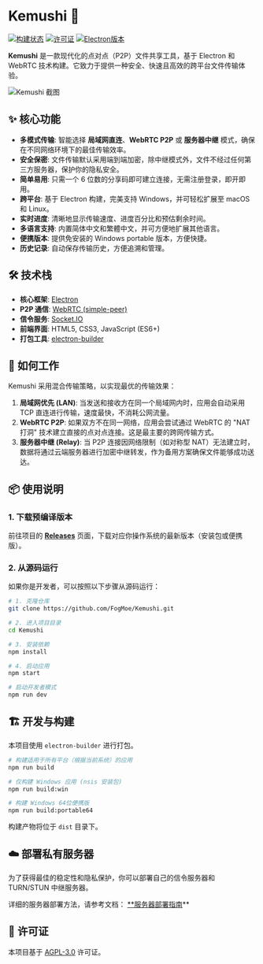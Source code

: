 # Kemushi 🚀

[![构建状态](https://img.shields.io/badge/build-passing-brightgreen)](https://github.com/FogMoe/Kemushi)
[![许可证](https://img.shields.io/badge/License-AGPL_v3-blue.svg)](./LICENSE)
[![Electron版本](https://img.shields.io/badge/electron-^36.5.0-blueviolet)](https://www.electronjs.org/)

**Kemushi** 是一款现代化的点对点（P2P）文件共享工具，基于 Electron 和 WebRTC 技术构建。它致力于提供一种安全、快速且高效的跨平台文件传输体验。

![Kemushi 截图](https://raw.githubusercontent.com/FogMoe/Kemushi/main/docs/screenshot.png)

## ✨ 核心功能

- **多模式传输**: 智能选择 **局域网直连**、**WebRTC P2P** 或 **服务器中继** 模式，确保在不同网络环境下的最佳传输效率。
- **安全保密**: 文件传输默认采用端到端加密，除中继模式外，文件不经过任何第三方服务器，保护你的隐私安全。
- **简单易用**: 只需一个 6 位数的分享码即可建立连接，无需注册登录，即开即用。
- **跨平台**: 基于 Electron 构建，完美支持 Windows，并可轻松扩展至 macOS 和 Linux。
- **实时进度**: 清晰地显示传输速度、进度百分比和预估剩余时间。
- **多语言支持**: 内置简体中文和繁體中文，并可方便地扩展其他语言。
- **便携版本**: 提供免安装的 Windows portable 版本，方便快捷。
- **历史记录**: 自动保存传输历史，方便追溯和管理。

## 🛠️ 技术栈

- **核心框架**: [Electron](https://www.electronjs.org/)
- **P2P 通信**: [WebRTC (simple-peer)](https://github.com/simple-peer/simple-peer)
- **信令服务**: [Socket.IO](https://socket.io/)
- **前端界面**: HTML5, CSS3, JavaScript (ES6+)
- **打包工具**: [electron-builder](https://www.electron.build/)

## 🚀 如何工作

Kemushi 采用混合传输策略，以实现最优的传输效果：

1.  **局域网优先 (LAN)**: 当发送和接收方在同一个局域网内时，应用会自动采用 TCP 直连进行传输，速度最快，不消耗公网流量。
2.  **WebRTC P2P**: 如果双方不在同一网络，应用会尝试通过 WebRTC 的 "NAT 打洞" 技术建立直接的点对点连接。这是最主要的跨网传输方式。
3.  **服务器中继 (Relay)**: 当 P2P 连接因网络限制（如对称型 NAT）无法建立时，数据将通过云端服务器进行加密中继转发，作为备用方案确保文件能够成功送达。

## 📦 使用说明

### 1. 下载预编译版本

前往项目的 [**Releases**](https://github.com/FogMoe/Kemushi/releases) 页面，下载对应你操作系统的最新版本（安装包或便携版）。

### 2. 从源码运行

如果你是开发者，可以按照以下步骤从源码运行：

```bash
# 1. 克隆仓库
git clone https://github.com/FogMoe/Kemushi.git

# 2. 进入项目目录
cd Kemushi

# 3. 安装依赖
npm install

# 4. 启动应用
npm start

# 启动开发者模式
npm run dev
```

## 🏗️ 开发与构建

本项目使用 `electron-builder` 进行打包。

```bash
# 构建适用于所有平台（根据当前系统）的应用
npm run build

# 仅构建 Windows 应用 (nsis 安装包)
npm run build:win

# 构建 Windows 64位便携版
npm run build:portable64
```

构建产物将位于 `dist` 目录下。

## ☁️ 部署私有服务器

为了获得最佳的稳定性和隐私保护，你可以部署自己的信令服务器和 TURN/STUN 中继服务器。

详细的服务器部署方法，请参考文档：
[**服务器部署指南](./docs/DEPLOYMENT.md)**

## 📄 许可证

本项目基于 [AGPL-3.0](./LICENSE) 许可证。 